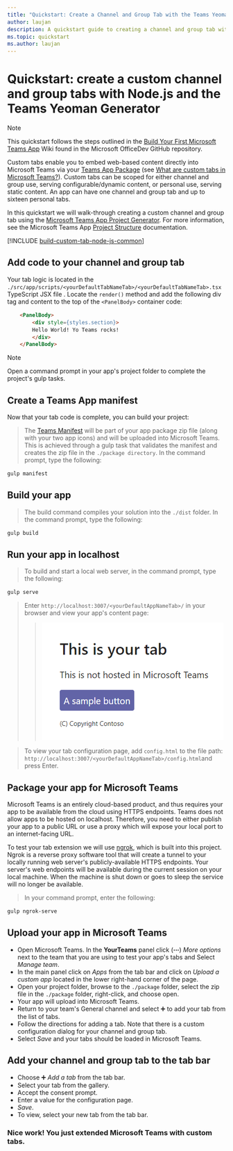 ```yaml
---
title: "Quickstart: Create a Channel and Group Tab with the Teams Yeoman Generator"
author: laujan
description: A quickstart guide to creating a channel and group tab with the Teams Yeoman Generator.
ms.topic: quickstart
ms.author: laujan
---
```

# Quickstart: create a custom channel and group tabs with Node.js and the Teams Yeoman Generator

>[!NOTE]
>This quickstart follows the steps outlined in the [Build Your First Microsoft Teams App](/OfficeDev/generator-teams/wiki/Build-Your-First-Microsoft-Teams-App) Wiki found in the Microsoft OfficeDev GitHub repository.

Custom tabs enable you to embed web-based content directly into Microsoft Teams via your [Teams App Package](/msteams-platform/_old/concepts/apps/apps-package.md) (see [What are custom tabs in Microsoft Teams?](/msteams-platform/tabs/what-are-custom-tabs.md)). Custom tabs can be scoped for either channel and group use, serving configurable/dynamic content, or personal use, serving static content. An app can have one channel and group tab and up to sixteen personal tabs.

In this quickstart we will walk-through creating a custom channel and group tab using the [Microsoft Teams App Project Generator](/OfficeDev/generator-teams). For more information, see the Microsoft Teams App [Project Structure](/OfficeDev/generator-teams/wiki/Project-Structure) documentation.

[!INCLUDE [build-custom-tab-node-js-common](../../includes/create-custom-tab-node-js-common.md)]

## Add code to your channel and group tab

Your tab logic is located in the `./src/app/scripts/<yourDefaultTabNameTab>/<yourDefaultTabNameTab>.tsx` TypeScript JSX file . Locate the `render()` method and add the following div tag and content to the top of the `<PanelBody>` container code:

```html
    <PanelBody>
        <div style={styles.section}>
        Hello World! Yo Teams rocks!
        </div>
    </PanelBody>
```

>[!NOTE]
>Open a command prompt in your app's project folder to complete the project's gulp tasks.

## Create a Teams App manifest

Now that your tab code is complete, you can build your project:
>The [Teams Manifest](foo.md) will be part of your app package zip file (along with your two app icons) and will be uploaded into Microsoft Teams. This is achieved through a gulp task that validates the manifest and creates the zip file in the `./package directory`. In the command prompt, type the following:

```bash
gulp manifest
```

## Build your app

>The build command compiles your solution into the `./dist` folder. In the command prompt, type the following:

```bash
gulp build
```

## Run your app in localhost

>To build and start a local web server, in the command prompt, type the following:

```bash
gulp serve
```

>Enter `http://localhost:3007/<yourDefaultAppNameTab>/` in your browser and view your app's content page:
>>![content page screenshot](/msteams-platform/assets/configTab.PNG)

>To view your tab configuration page, add  `config.html` to the file path: `http://localhost:3007/<yourDefaultAppNameTab>/config.html`and press Enter.

## Package your app for Microsoft Teams

Microsoft Teams is an entirely cloud-based product, and thus requires your app to be available from the cloud using HTTPS endpoints. Teams does not allow apps to be hosted on localhost. Therefore, you need to either publish your app to a public URL or use a proxy which will expose your local port to an internet-facing URL.

To test your tab extension we will use [ngrok](https://ngrok.com/docs), which is built into this project. Ngrok is a reverse proxy software tool that will create a tunnel to your locally running web server's publicly-available HTTPS endpoints. Your server's web endpoints will be available during the current session on your local machine. When the machine is shut down or goes to sleep the service will no longer be available.

>In your command prompt, enter the following:

```bash
gulp ngrok-serve
```

## Upload your app in Microsoft Teams

- Open Microsoft Teams. In the **YourTeams** panel click (**&#8943;**) *More options* next to the team that you are using to test your app's tabs and Select *Manage team*. 
- In the main panel click on *Apps* from the tab bar and click on *Upload a custom app* located in the lower right-hand corner of the page. 
- Open your project folder, browse to the `./package` folder, select the zip file in the `./package` folder, right-click, and choose open. 
- Your app will upload into Microsoft Teams.
- Return to your team's General channel and select ➕ to add your tab from the list of tabs. 
- Follow the directions for adding a tab. Note that there is a custom configuration dialog for your channel and group tab. 
- Select *Save* and your tabs should be loaded in Microsoft Teams.

## Add your channel and group tab to the tab bar

- Choose ➕ *Add a tab*  from the tab bar.
- Select your tab from the gallery.
- Accept the consent prompt.
- Enter a value for the configuration page.
- *Save*.
- To view, select your new tab from the tab bar.

### Nice work! You just extended Microsoft Teams with custom tabs.

